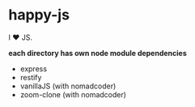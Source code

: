 # happy-js
I ❤ JS.

**each directory has own node module dependencies**

- express
- restify
- vanillaJS (with nomadcoder)
- zoom-clone (with nomadcoder)
